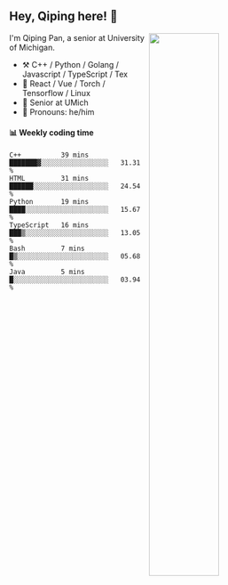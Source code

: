 

## Hey, Qiping here! :wave:

[<img align="right" width="50%" src="https://github-readme-stats.vercel.app/api?username=ppppqp&theme=dark&show_icons=true">](https://metrics.lecoq.io/ppppqp?template=classic)


I'm Qiping Pan, a senior at University of Michigan.

-   :hammer_and_pick: C++ / Python / Golang / Javascript / TypeScript / Tex
-   :pencil: React / Vue / Torch / Tensorflow / Linux 
-   :seedling: Senior at UMich
-   :man: Pronouns: he/him



#### :bar_chart: Weekly coding time

<!--START_SECTION:waka-->

```text
C++          39 mins         ███████▓░░░░░░░░░░░░░░░░░   31.31 %
HTML         31 mins         ██████░░░░░░░░░░░░░░░░░░░   24.54 %
Python       19 mins         ████░░░░░░░░░░░░░░░░░░░░░   15.67 %
TypeScript   16 mins         ███▒░░░░░░░░░░░░░░░░░░░░░   13.05 %
Bash         7 mins          █▒░░░░░░░░░░░░░░░░░░░░░░░   05.68 %
Java         5 mins          █░░░░░░░░░░░░░░░░░░░░░░░░   03.94 %
```

<!--END_SECTION:waka-->

